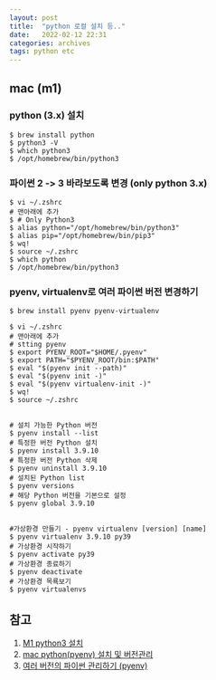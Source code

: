 ```yaml
---
layout: post
title:  "python 로컬 설치 등.."
date:   2022-02-12 22:31
categories: archives
tags: python etc
---
```



## mac (m1)
### python (3.x) 설치
```shell
$ brew install python
$ python3 -V
$ which python3
$ /opt/homebrew/bin/python3
```

### 파이썬 2 -> 3 바라보도록 변경 (only python 3.x)
```shell
$ vi ~/.zshrc
# 맨아래에 추가
$ # Only Python3
$ alias python="/opt/homebrew/bin/python3"
$ alias pip="/opt/homebrew/bin/pip3"
$ wq!
$ source ~/.zshrc
$ which python
$ /opt/homebrew/bin/python3
```

### pyenv, virtualenv로 여러 파이썬 버전 변경하기
```shell
$ brew install pyenv pyenv-virtualenv

$ vi ~/.zshrc
# 맨아래에 추가
# stting pyenv
$ export PYENV_ROOT="$HOME/.pyenv"
$ export PATH="$PYENV_ROOT/bin:$PATH"
$ eval "$(pyenv init --path)"
$ eval "$(pyenv init -)"
$ eval "$(pyenv virtualenv-init -)"
$ wq!
$ source ~/.zshrc


# 설치 가능한 Python 버전
$ pyenv install --list
# 특정한 버전 Python 설치
$ pyenv install 3.9.10
# 특정한 버전 Python 삭제
$ pyenv uninstall 3.9.10
# 설치된 Python list
$ pyenv versions
# 해당 Python 버전을 기본으로 설정
$ pyenv global 3.9.10


#가상환경 만들기 - pyenv virtualenv [version] [name]
$ pyenv virtualenv 3.9.10 py39
# 가상환경 시작하기
$ pyenv activate py39
# 가상환경 종료하기
$ pyenv deactivate
# 가상환경 목룍보기
$ pyenv virtualenvs
```


## 참고
1. [M1 python3 설치](https://imksh.com/90)
2. [mac python(pyenv) 설치 및 버전관리](https://leesh90.github.io/environment/2021/04/03/python-install/)
3. [여러 버전의 파이썬 관리하기 (pyenv)](https://www.daleseo.com/python-pyenv/)
